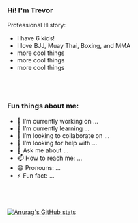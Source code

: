 ### Hi! I'm Trevor

Professional History: 
- I have 6 kids!
- I love BJJ, Muay Thai, Boxing, and MMA
- more cool things
- more cool things
- more cool things

<br>
<br>

### Fun things about me:

- 🔭 I’m currently working on ...
- 🌱 I’m currently learning ...
- 👯 I’m looking to collaborate on ...
- 🤔 I’m looking for help with ...
- 💬 Ask me about ...
- 📫 How to reach me: ...
- 😄 Pronouns: ...
- ⚡ Fun fact: ...

<br>
<br>

[![Anurag's GitHub stats](https://github-readme-stats.vercel.app/api?username=trrapp12)](https://github.com/anuraghazra/github-readme-stats)
